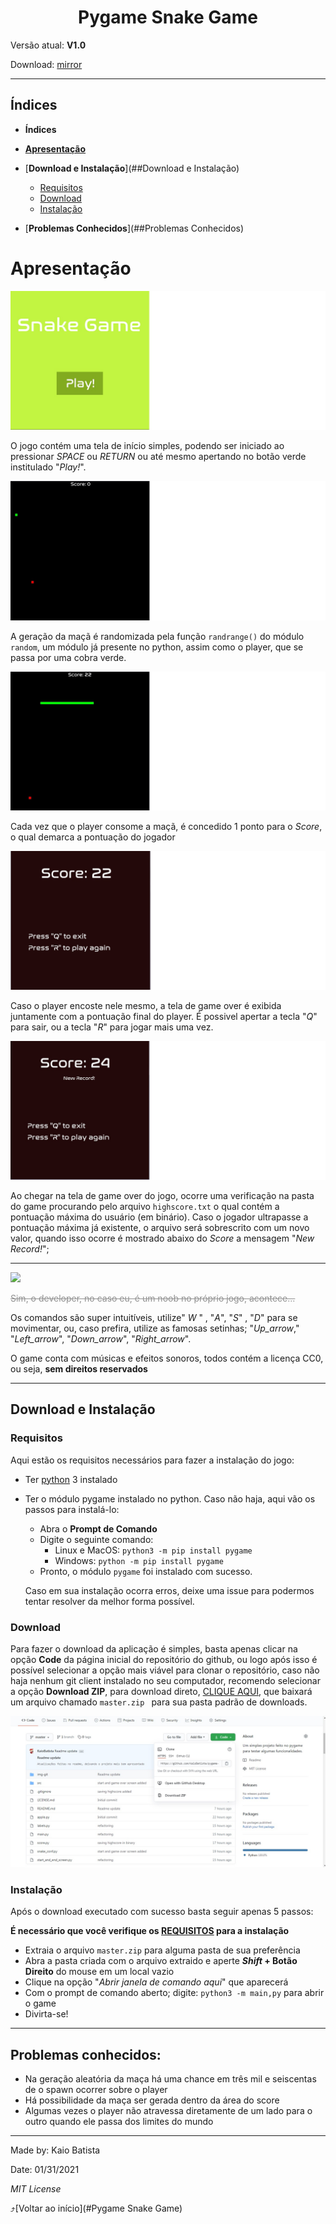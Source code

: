 

<center><h1>Pygame Snake Game</h1></center>

Versão atual: **V1.0**

Download: [mirror](https://www.github.com/KaioBatista/pygame-snake-game/archive/master.zip)

---

## Índices

- **Índices**

- [**Apresentação**](##Apresentação)
- [**Download e Instalação**](##Download e Instalação)
  - [Requisitos](###Requisitos)
  - [Download](###Download)
  - [Instalação](###Instalação)
- [**Problemas Conhecidos**](##Problemas Conhecidos)

# Apresentação

![Tela-Inicial](img-git/tela-inicial.jpg)

O jogo contém uma tela de início simples, podendo ser iniciado ao pressionar _SPACE_ ou _RETURN_ ou até mesmo apertando no botão verde institulado "_Play!_".

![Início](img-git/jogo.jpg)

A geração da maçã é randomizada pela função `randrange()` do módulo `random`, um módulo já presente no python, assim como o player, que se passa por uma cobra verde.

![Cobra-Grande](img-git/jogo-cobra-grande.jpg)

Cada vez que o player consome a maçã, é concedido 1 ponto para o _Score_, o qual demarca a pontuação do jogador

![Score](img-git/score.jpg)

Caso o player encoste nele mesmo, a tela de game over é exibida juntamente com a pontuação final do player. É possivel apertar a tecla "_Q_" para sair, ou a tecla "_R_" para jogar mais uma vez.

![New-Record](img-git/new-record.jpg)

Ao chegar na tela de game over do jogo, ocorre uma verificação na pasta do game procurando pelo arquivo `highscore.txt` o qual contém a pontuação máxima do usuário (em binário). Caso o jogador ultrapasse a pontuação máxima já existente, o arquivo será sobrescrito com um novo valor, quando isso ocorre é mostrado abaixo do _Score_ a mensagem "_New Record!_";

---

![](img-git/game.gif)

<span style="color:#8f8f8f">~~Sim, o developer, no caso eu, é um noob no próprio jogo, acontece...~~</span>

Os comandos são super intuitíveis, utilize" _W_ " , "_A_",  "_S_" , "_D_" para se movimentar, ou, caso prefira, utilize as famosas setinhas; "_Up_arrow_," "_Left_arrow_", "_Down_arrow_", "_Right_arrow_".

O game conta com músicas e efeitos sonoros, todos contém a licença CC0, ou seja, **sem direitos reservados**

---



## Download e Instalação

### Requisitos

Aqui estão os requisitos necessários para fazer a instalação do jogo:

- Ter [python](https://www.python.org/downloads) 3 instalado

- Ter o módulo pygame instalado no python. Caso não haja, aqui vão os passos para instalá-lo:

  - Abra o **Prompt de Comando**
  - Digite o seguinte comando: 
    - Linux e MacOS: `python3 -m pip install pygame` 
    - Windows: `python -m pip install pygame`
  - Pronto, o módulo `pygame` foi instalado com sucesso.

  Caso em sua instalação ocorra erros, deixe uma issue para podermos tentar resolver da melhor forma possível.

### Download

Para fazer o download da aplicação é simples, basta apenas clicar na opção **Code** da página inicial do repositório do github, ou logo após isso é possível selecionar a opção mais viável para clonar o repositório, caso não haja nenhum git client instalado no seu computador, recomendo selecionar a opção **Download ZIP**, para download direto, [CLIQUE AQUI](https://github.com/KaioBatista/pygame-snake-game/archive/master.zip), que baixará um arquivo chamado `master.zip ` para sua pasta padrão de downloads.

![download-image](img-git/tutorial-download.jpg)

### Instalação

Após o download executado com sucesso basta seguir apenas 5 passos:

**É necessário que você verifique os [REQUISITOS](###Requisitos) para a instalação**

- Extraia o arquivo `master.zip` para alguma pasta de sua preferência
- Abra a pasta criada com o arquivo extraido e aperte **_Shift_ + Botão Direito** do mouse em um local vazio
- Clique na opção "_Abrir janela de comando aqui_" que aparecerá
- Com o prompt de comando aberto; digite: `python3 -m main,py` para abrir o game
- Divirta-se!

---

## Problemas conhecidos:

- Na geração aleatória da maça há uma chance em três mil e seiscentas de o spawn ocorrer sobre o player
- Há possibilidade da maça ser gerada dentro da área do score
- Algumas vezes o player não atravessa diretamente de um lado para o outro quando ele passa dos limites do mundo

---

Made by: Kaio Batista

Date: 01/31/2021

_MIT License_



:arrow_heading_up:[Voltar ao início](#Pygame Snake Game)
